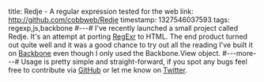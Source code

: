 title: Redje - A regular expression tested for the web
link: http://github.com/cobbweb/Redje
timestamp: 1327546037593
tags: regexp,js,backbone
#---#
I've recently launched a small project called Redje. It's an attempt at porting [RegExr](http://gskinner.com/RegExr/) to HTML. The end product turned out quite well and it was a good chance to try out all the reading I've built it on [Backbone](http://documentcloud.github.com/backbone/) even though I only used the Backbone.View object.
#---more---#
Usage is pretty simple and straight-forward, if you spot any bugs feel free to contribute via [GitHub](http://github.com/cobbweb/Redje) or let me know on [Twitter](http://twitter.com/andrewcobby).